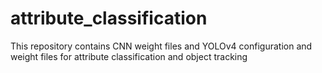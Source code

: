 # attribute_classification

This repository contains CNN weight files and YOLOv4 configuration and weight files for attribute classification and object tracking 
